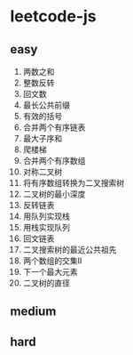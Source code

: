 # leetcode-js

## easy
1. 两数之和
7. 整数反转
9. 回文数
14. 最长公共前缀
20. 有效的括号
21. 合并两个有序链表
53. 最大子序和
70. 爬楼梯
88. 合并两个有序数组
101. 对称二叉树
108. 将有序数组转换为二叉搜索树
111. 二叉树的最小深度
206. 反转链表
225. 用队列实现栈
232. 用栈实现队列
234. 回文链表
235. 二叉搜索树的最近公共祖先
350. 两个数组的交集II
496. 下一个最大元素
543. 二叉树的直径

## medium


## hard